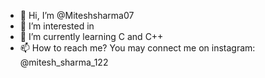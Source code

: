 - 👋 Hi, I’m @Miteshsharma07
- 👀 I’m interested in 
- 🌱 I’m currently learning C and C++
- 📫 How to reach me? You may connect me on instagram: @mitesh_sharma_122

<!---
Miteshsharma07/Miteshsharma07 is a ✨ special ✨ repository because its `README.md` (this file) appears on your GitHub profile.
You can click the Preview link to take a look at your changes.
--->
